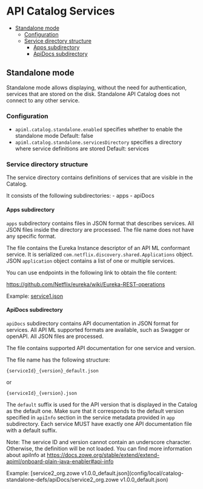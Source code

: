 <!-- omit in toc -->
# API Catalog Services

- [Standalone mode](#standalone-mode)
  - [Configuration](#configuration)
  - [Service directory structure](#service-directory-structure)
    - [Apps subdirectory](#apps-subdirectory)
    - [ApiDocs subdirectory](#apidocs-subdirectory)

## Standalone mode

Standalone mode allows displaying, without the need for authentication, services
that are stored on the disk. Standalone API Catalog does not connect to any
other service.

### Configuration

- `apiml.catalog.standalone.enabled`
    specifies whether to enable the standalone mode
    Default: false
- `apiml.catalog.standalone.servicesDirectory`
    specifies a directory where service definitions are stored
    Default: services

### Service directory structure

The service directory contains definitions of services that are visible in
the Catalog.

It consists of the following subdirectories:
    - apps
    - apiDocs

#### Apps subdirectory

`apps` subdirectory contains files in JSON format that describes services. All
JSON files inside the directory are processed. The file name does not have any
specific format.

The file contains the Eureka Instance descriptor of an API ML conformant
service. It is serialized `com.netflix.discovery.shared.Applications` object.
JSON `application` object contains a list of one or multiple services.

You can use endpoints in the following link to obtain the file content:

<https://github.com/Netflix/eureka/wiki/Eureka-REST-operations>

Example:
[service1.json](config/local/catalog-standalone-defs/apps/service1.json)

#### ApiDocs subdirectory

`apiDocs` subdirectory contains API documentation in JSON format for services.
All API ML supported formats are available, such as Swagger or openAPI. All JSON
files are processed.

The file contains supported API documentation for one service and version.

The file name has the following structure:

`{serviceId}_{version}_default.json`

or

`{serviceId}_{version}.json`

The `default` suffix is used for the API version that is displayed in
the Catalog as the default one. Make sure that it corresponds to the default
version specified in `apiInfo` section in the service metadata provided in `app`
subdirectory. Each service MUST have exactly one API documentation file with
a default suffix.

Note:
The service ID and version cannot contain an underscore character. Otherwise, the definition will be not loaded.
You can find more information about apiInfo at
<https://docs.zowe.org/stable/extend/extend-apiml/onboard-plain-java-enabler#api-info>

Example:
[service2_org.zowe v1.0.0_default.json](config/local/catalog-standalone-defs/apiDocs/service2_org.zowe v1.0.0_default.json)
